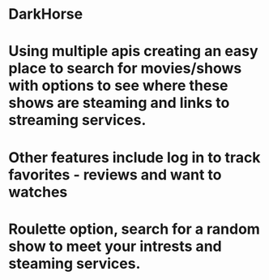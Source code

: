 # DarkHorse

# Using multiple apis creating an easy place to search for movies/shows with options to see where these shows are steaming and links to streaming services.

# Other features include log in to track favorites - reviews and want to watches
# Roulette option, search for a random show to meet your intrests and steaming services.
